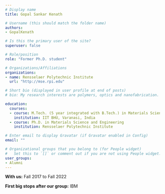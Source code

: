 ```yaml
---
# Display name
title: Gopal Sankar Kenath

# Username (this should match the folder name)
authors:
- GopalKenath

# Is this the primary user of the site?
superuser: false

# Role/position
role: "Former Ph.D. student"

# Organizations/Affiliations
organizations:
- name: Rensselaer Polytechnic Institute
  url: "http://mse.rpi.edu"

# Short bio (displayed in user profile at end of posts)
# bio: My research interests are polymers, optics and nanofabrication.

education:
  courses:
  - course: M.Tech. (5 year integrated with B.Tech.) in Materials Science and Technology
    institution: IIT BHU, Varanasi, India
  - course: Ph.D. in Materials Science and Engineering
    institution: Rensselaer Polytechnic Institute

# Enter email to display Gravatar (if Gravatar enabled in Config)
email: ""

# Organizational groups that you belong to (for People widget)
#   Set this to `[]` or comment out if you are not using People widget.
user_groups:
- Alumni
---
```

**With us:** Fall 2017 to Fall 2022

**First big stops after our group:** IBM
